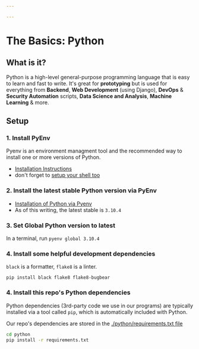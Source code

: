 ```yaml
---

---
```


# The Basics: Python

## What is it?
Python is a high-level general-purpose programming language that is easy to learn and fast to write. It's great for **prototyping** but is used for everything from **Backend**, **Web Development** (using Django), **DevOps** & **Security Automation** scripts, **Data Science and Analysis**, **Machine Learning** & more.

## Setup

### 1. Install PyEnv
Pyenv is an environment managment tool and the recommended way to install one or more versions of Python.
- [Installation Instructions](https://github.com/pyenv/pyenv#installation)
- don't forget to [setup your shell too](https://github.com/pyenv/pyenv#set-up-your-shell-environment-for-pyenv)

### 2. Install the latest stable Python version via PyEnv
- [Installation of Python via Pyenv](https://github.com/pyenv/pyenv#install-additional-python-versions)
- As of this writing, the latest stable is `3.10.4`

### 3. Set Global Python version to latest
In a terminal, run `pyenv global 3.10.4`

### 4. Install some helpful development dependencies
`black` is a formatter, `flake8` is a linter.
```
pip install black flake8 flake8-bugbear
```

### 4. Install this repo's Python dependencies
Python dependencies (3rd-party code we use in our programs) are typically installed via a tool called `pip`, which is automatically included with Python.

Our repo's dependencies are stored in the [./python/requirements.txt file](./requirements.txt)

```sh
cd python
pip install -r requirements.txt
```

